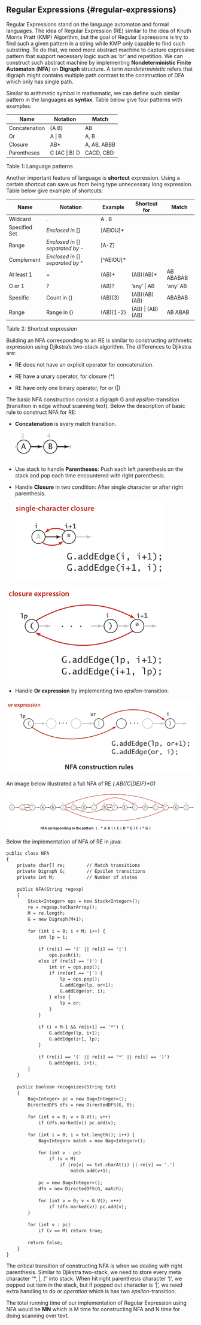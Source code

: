 ## Regular Expressions {#regular-expressions}

Regular Expressions stand on the language automaton and formal languages. The idea of Regular Expression \(RE\) similar to the idea of Knuth Morris Pratt \(KMP\) Algorithm, but the goal of Regular Expressions is try to find such a given pattern in a string while KMP only capable to find such substring. To do that, we need more abstract machine to capture expressive pattern that support necessary logic such as ‘or’ and repetition. We can construct such abstract machine by implementing **Nondeterministic** **Finite Automaton** \(**NFA**\) on **Digraph** structure. A term _nondeterministic_ refers that digraph might contains multiple path contrast to the construction of DFA which only has single path.

Similar to arithmetic symbol in mathematic, we can define such similar pattern in the languages as **syntax**. Table below give four patterns with examples:

| Name | Notation | Match |
| --- | --- | --- |
| Concatenation | {A B} | AB |
| Or | A \| B | A, B |
| Closure | AB\* | A, AB, ABBB |
| Parentheses | C \(AC \| B\) D | CACD, CBD |

Table 1: Language patterns

Another important feature of language is **shortcut** expression. Using a certain shortcut can save us from being type unnecessary long expression. Table below give example of shortcuts:

| Name | Notation | Example | Shortcut for | Match |
| --- | --- | --- | --- | --- |
| Wildcard | . | A . B |  |  |
| Specified Set | _Enclosed in_ \[\] | \[AEIOU\]\* |  |  |
| Range | _Enclosed in_ \[\] _separated by_ - | \[A-Z\] |  |  |
| Complement | _Enclosed in_ \[\] _separated by_ ^ | \[^AEIOU\]\* |  |  |
| At least 1 | + | \(AB\)+ | \(AB\)\(AB\)\* | AB ABABAB |
| O or 1 | ? | \(AB\)? | ‘any’ \| AB | ‘any’ AB |
| Specific | Count in {} | \(AB\){3} | \(AB\)\(AB\)\(AB\) | ABABAB |
| Range | Range in {} | \(AB\){1-2} | \(AB\) \| \(AB\)\(AB\) | AB ABAB |

Table 2: Shortcut expression

Building an NFA corresponding to an RE is similar to constructing arithmetic expression using Djikstra’s two-stack algorithm. The differences to Djikstra are:

* RE does not have an explicit operator for concatenation.

* RE have a unary operator, for closure \(\*\)

* RE have only one binary operator, for or \(\|\)

The basic NFA construction consist a digraph G and _epsilon_-transition \(transition in edge without scanning text\). Below the description of basic rule to construct NFA for RE:

* **Concatenation** is every match transition.

  ![](assets/image1.png)

* Use stack to handle **Parentheses**: Push each left parenthesis on the stack and pop each time encountered with right parenthesis.

* Handle **Closure** in two condition: After single character or after right parenthesis.

  ![](assets/image2.png)

![](assets/image3.png)

* Handle **Or expression** by implementing two _epsilon_-transition.

![](assets/image4.png)

An image below illustrated a full NFA of RE _\(.AB\(\(C\|DE\)F\)\*G\)_

![](assets/image5.png)

Below the implementation of NFA of RE in java:

```
public class NFA
{
    private char[] re;        // Match transitions
    private Digraph G;        // Epsilon transitions
    private int M;            // Number of states

    public NFA(String regexp)
    {
        Stack<Integer> ops = new Stack<Integer>();
        re = regexp.toCharArray();
        M = re.length;
        G = new Digraph(M+1);

        for (int i = 0; i < M; i++) {
            int lp = i;

            if (re[i] == '(' || re[i] == '|')
                ops.push(i);
            else if (re[i] == ')') {
                int or = ops.pop();
                if (re[or] == '|') {
                    lp = ops.pop();
                    G.addEdge(lp, or+1);
                    G.addEdge(or, i);
                } else {
                    lp = or;
                }
            }

            if (i < M-1 && re[i+1] == '*') {
                G.addEdge(lp, i+1);
                G.addEdge(i+1, lp);
            }

            if (re[i] == '(' || re[i] == '*' || re[i] == ')')
                G.addEdge(i, i+1);
        }
    }

    public boolean recognizes(String txt)
    {
        Bag<Integer> pc = new Bag<Integer>();
        DirectedDFS dfs = new DirectedDFS(G, 0);

        for (int v = 0; v < G.V(); v++)
            if (dfs.marked(v)) pc.add(v);

        for (int i = 0; i < txt.length(); i++) {
            Bag<Integer> match = new Bag<Integer>();

            for (int v : pc)
                if (v < M)
                    if (re[v] == txt.charAt(i) || re[v] == '.')
                        match.add(v+1);

            pc = new Bag<Integer>();
            dfs = new DirectedDFS(G, match);

            for (int v = 0; v < G.V(); v++)
                if (dfs.marked(v)) pc.add(v);
        }

        for (int v : pc)
            if (v == M) return true;

        return false;
    }
}
```

The critical transition of constructing NFA is when we dealing with right parenthesis. Similar to Djikstra two-stack, we need to store every meta character “\*, \|, \(” into stack. When hit right parenthesis character ‘\)’, we popped out item in the stack, but if popped out character is ‘\|’, we need extra handling to do _or_ _operation_ which is has two _epsilon_-transition.

The total running time of our implementation of Regular Expression using NFA would be **MN** which is M time for constructing NFA and N time for doing scanning over text.

